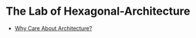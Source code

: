 # The Lab of Hexagonal-Architecture

- [Why Care About Architecture?](01_Why_Care_About_Atchitecture.md)
